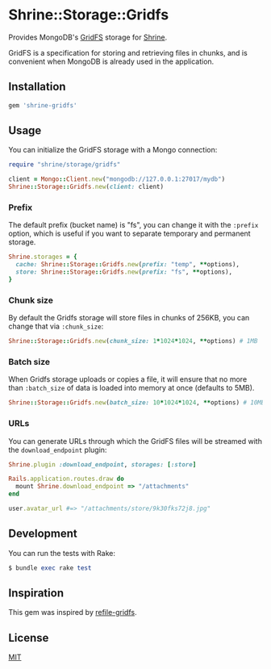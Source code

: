 # Shrine::Storage::Gridfs

Provides MongoDB's [GridFS] storage for [Shrine].

GridFS is a specification for storing and retrieving files in chunks, and is
convenient when MongoDB is already used in the application.

## Installation

```ruby
gem 'shrine-gridfs'
```

## Usage

You can initialize the GridFS storage with a Mongo connection:

```rb
require "shrine/storage/gridfs"

client = Mongo::Client.new("mongodb://127.0.0.1:27017/mydb")
Shrine::Storage::Gridfs.new(client: client)
```

### Prefix

The default prefix (bucket name) is "fs", you can change it with the `:prefix`
option, which is useful if you want to separate temporary and permanent storage.

```rb
Shrine.storages = {
  cache: Shrine::Storage::Gridfs.new(prefix: "temp", **options),
  store: Shrine::Storage::Gridfs.new(prefix: "fs", **options),
}
```

### Chunk size

By default the Gridfs storage will store files in chunks of 256KB, you can
change that via `:chunk_size`:

```rb
Shrine::Storage::Gridfs.new(chunk_size: 1*1024*1024, **options) # 1MB
```

### Batch size

When Gridfs storage uploads or copies a file, it will ensure that no more
than `:batch_size` of data is loaded into memory at once (defaults to 5MB).

```rb
Shrine::Storage::Gridfs.new(batch_size: 10*1024*1024, **options) # 10MB
```

### URLs

You can generate URLs through which the GridFS files will be streamed with the
`download_endpoint` plugin:

```rb
Shrine.plugin :download_endpoint, storages: [:store]
```
```rb
Rails.application.routes.draw do
  mount Shrine.download_endpoint => "/attachments"
end
```
```rb
user.avatar_url #=> "/attachments/store/9k30fks72j8.jpg"
```

## Development

You can run the tests with Rake:

```rb
$ bundle exec rake test
```

## Inspiration

This gem was inspired by [refile-gridfs].

## License

[MIT](http://opensource.org/licenses/MIT)

[GridFS]: https://docs.mongodb.org/v3.0/core/gridfs/
[Shrine]: https://github.com/shrinerb/shrine
[refile-gridfs]: https://github.com/Titinux/refile-gridfs
